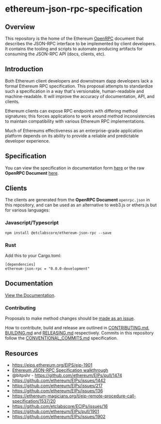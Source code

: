 # ethereum-json-rpc-specification

## Overview

This repository is the home of the Ethereum [OpenRPC](spec.open-rpc.org) document that describes the JSON-RPC interface to be implemented by client developers. It contains the tooling and scripts to automate producing artifacts for consuming the JSON-RPC API (docs, clients, etc).

## Introduction

Both Ethereum client developers and downstream dapp developers lack a formal Ethereum RPC specification. This proposal attempts to standardize such a specification in a way that's versionable, human-readable and machine-readable. It will improve the accuracy of documentation, API, and clients.

Ethereum clients can expose RPC endpoints with differing method signatures; this forces applications to work around method inconsistencies to maintain compatibility with various Ethereum RPC implementations.

Much of Ethereums effectiveness as an enterprise-grade application platform depends on its ability to provide a reliable and predictable developer experience.

## Specification

You can view the specification in documentation form [here](https://playground.open-rpc.org/?schemaUrl=https://raw.githubusercontent.com/etclabscore/ethereum-json-rpc-specification/master/openrpc.json&uiSchema[appBar][ui:input]=false) or the raw **OpenRPC Document** [here](openrpc.json).

## Clients

The clients are generated from the **OpenRPC Document** `openrpc.json` in this repository, and can be used as an alternative to web3.js or ethers.js but for various languages:

### Javascript/Typescript

```
npm install @etclabscore/ethereum-json-rpc --save
```

### Rust

Add this to your Cargo.toml:

```
[dependencies]
ethereum-json-rpc = "0.0.0-development"
```

## Documentation

[View the Documentation](https://playground.open-rpc.org/?uiSchema[appBar][ui:splitView]=false&schemaUrl=https://raw.githubusercontent.com/etclabscore/ethereum-json-rpc-specification/master/openrpc.json&uiSchema[appBar][ui:input]=false).

### Contributing

Proposals to make method changes should be [made as an issue](https://help.github.com/en/articles/creating-an-issue).

How to contribute, build and release are outlined in [CONTRIBUTING.md](CONTRIBUTING.md), [BUILDING.md](BUILDING.md) and [RELEASING.md](RELEASING.md) respectively. Commits in this repository follow the [CONVENTIONAL_COMMITS.md](CONVENTIONAL_COMMITS.md) specification.

## Resources
- https://eips.ethereum.org/EIPS/eip-1901
- [Ethereum JSON-RPC Specification walkthrough](https://www.youtube.com/watch?v=EQW_wMi4tZE0)
- @bitpshr - https://github.com/ethereum/EIPs/pull/1474
- https://github.com/ethereum/EIPs/issues/1442
- https://github.com/ethereum/EIPs/issues/217
- https://github.com/ethereum/EIPs/issues/136
- https://ethereum-magicians.org/t/eip-remote-procedure-call-specification/1537/20
- https://github.com/etclabscore/ECIPs/issues/16
- https://github.com/ethereum/EIPs/pull/1901
- https://github.com/ethereum/EIPs/issues/1902
